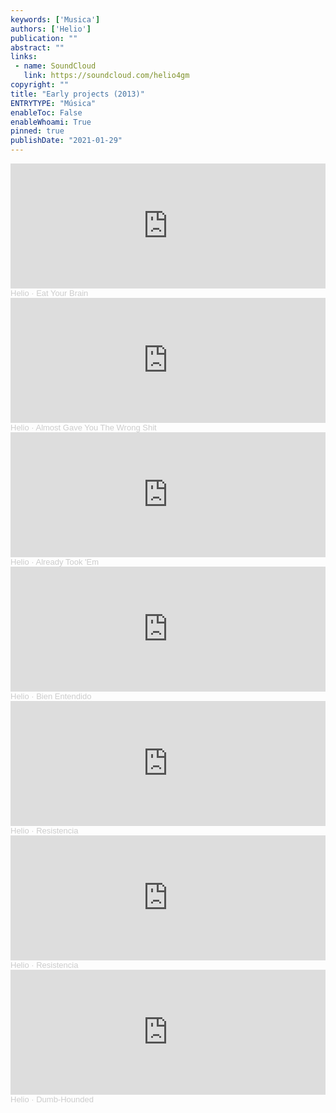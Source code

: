 ```yaml
---
keywords: ['Musica']
authors: ['Helio']
publication: ""
abstract: ""
links:
 - name: SoundCloud
   link: https://soundcloud.com/helio4gm
copyright: ""
title: "Early projects (2013)"
ENTRYTYPE: "Música"
enableToc: False
enableWhoami: True
pinned: true
publishDate: "2021-01-29"
---
```



<iframe width="100%" height="200" scrolling="no" frameborder="no" allow="autoplay" src="https://w.soundcloud.com/player/?url=https%3A//api.soundcloud.com/tracks/119409864&color=%23ff5500&auto_play=false&hide_related=false&show_comments=true&show_user=true&show_reposts=false&show_teaser=true&visual=true"></iframe><div style="font-size: 13px; color: #cccccc;line-break: anywhere;word-break: normal;overflow: hidden;white-space: nowrap;text-overflow: ellipsis; font-family: Interstate,Lucida Grande,Lucida Sans Unicode,Lucida Sans,Garuda,Verdana,Tahoma,sans-serif;font-weight: 100;"><a href="https://soundcloud.com/helio4gm" title="Helio" target="_blank" style="color: #cccccc; text-decoration: none;">Helio</a> · <a href="https://soundcloud.com/helio4gm/eat-your-brain" title="Eat Your Brain" target="_blank" style="color: #cccccc; text-decoration: none;">Eat Your Brain</a></div>


<iframe width="100%" height="200" scrolling="no" frameborder="no" allow="autoplay" src="https://w.soundcloud.com/player/?url=https%3A//api.soundcloud.com/tracks/119411396&color=%23ff5500&auto_play=false&hide_related=false&show_comments=true&show_user=true&show_reposts=false&show_teaser=true&visual=true"></iframe><div style="font-size: 13px; color: #cccccc;line-break: anywhere;word-break: normal;overflow: hidden;white-space: nowrap;text-overflow: ellipsis; font-family: Interstate,Lucida Grande,Lucida Sans Unicode,Lucida Sans,Garuda,Verdana,Tahoma,sans-serif;font-weight: 100;"><a href="https://soundcloud.com/helio4gm" title="Helio" target="_blank" style="color: #cccccc; text-decoration: none;">Helio</a> · <a href="https://soundcloud.com/helio4gm/almost-gave-you-the-wrong-shit" title="Almost Gave You The Wrong Shit" target="_blank" style="color: #cccccc; text-decoration: none;">Almost Gave You The Wrong Shit</a></div>

<iframe width="100%" height="200" scrolling="no" frameborder="no" allow="autoplay" src="https://w.soundcloud.com/player/?url=https%3A//api.soundcloud.com/tracks/119411698&color=%23ff5500&auto_play=false&hide_related=false&show_comments=true&show_user=true&show_reposts=false&show_teaser=true&visual=true"></iframe><div style="font-size: 13px; color: #cccccc;line-break: anywhere;word-break: normal;overflow: hidden;white-space: nowrap;text-overflow: ellipsis; font-family: Interstate,Lucida Grande,Lucida Sans Unicode,Lucida Sans,Garuda,Verdana,Tahoma,sans-serif;font-weight: 100;"><a href="https://soundcloud.com/helio4gm" title="Helio" target="_blank" style="color: #cccccc; text-decoration: none;">Helio</a> · <a href="https://soundcloud.com/helio4gm/already-took-em" title="Already Took &#x27;Em" target="_blank" style="color: #cccccc; text-decoration: none;">Already Took &#x27;Em</a></div>

<iframe width="100%" height="200" scrolling="no" frameborder="no" allow="autoplay" src="https://w.soundcloud.com/player/?url=https%3A//api.soundcloud.com/tracks/119412901&color=%23ff5500&auto_play=false&hide_related=false&show_comments=true&show_user=true&show_reposts=false&show_teaser=true&visual=true"></iframe><div style="font-size: 13px; color: #cccccc;line-break: anywhere;word-break: normal;overflow: hidden;white-space: nowrap;text-overflow: ellipsis; font-family: Interstate,Lucida Grande,Lucida Sans Unicode,Lucida Sans,Garuda,Verdana,Tahoma,sans-serif;font-weight: 100;"><a href="https://soundcloud.com/helio4gm" title="Helio" target="_blank" style="color: #cccccc; text-decoration: none;">Helio</a> · <a href="https://soundcloud.com/helio4gm/bien-entendido" title="Bien Entendido" target="_blank" style="color: #cccccc; text-decoration: none;">Bien Entendido</a></div>

<iframe width="100%" height="200" scrolling="no" frameborder="no" allow="autoplay" src="https://w.soundcloud.com/player/?url=https%3A//api.soundcloud.com/tracks/119414122&color=%23ff5500&auto_play=false&hide_related=false&show_comments=true&show_user=true&show_reposts=false&show_teaser=true&visual=true"></iframe><div style="font-size: 13px; color: #cccccc;line-break: anywhere;word-break: normal;overflow: hidden;white-space: nowrap;text-overflow: ellipsis; font-family: Interstate,Lucida Grande,Lucida Sans Unicode,Lucida Sans,Garuda,Verdana,Tahoma,sans-serif;font-weight: 100;"><a href="https://soundcloud.com/helio4gm" title="Helio" target="_blank" style="color: #cccccc; text-decoration: none;">Helio</a> · <a href="https://soundcloud.com/helio4gm/resistencia" title="Resistencia" target="_blank" style="color: #cccccc; text-decoration: none;">Resistencia</a></div>

<iframe width="100%" height="200" scrolling="no" frameborder="no" allow="autoplay" src="https://w.soundcloud.com/player/?url=https%3A//api.soundcloud.com/tracks/119414122&color=%23ff5500&auto_play=false&hide_related=false&show_comments=true&show_user=true&show_reposts=false&show_teaser=true&visual=true"></iframe><div style="font-size: 13px; color: #cccccc;line-break: anywhere;word-break: normal;overflow: hidden;white-space: nowrap;text-overflow: ellipsis; font-family: Interstate,Lucida Grande,Lucida Sans Unicode,Lucida Sans,Garuda,Verdana,Tahoma,sans-serif;font-weight: 100;"><a href="https://soundcloud.com/helio4gm" title="Helio" target="_blank" style="color: #cccccc; text-decoration: none;">Helio</a> · <a href="https://soundcloud.com/helio4gm/resistencia" title="Resistencia" target="_blank" style="color: #cccccc; text-decoration: none;">Resistencia</a></div>


<iframe width="100%" height="200" scrolling="no" frameborder="no" allow="autoplay" src="https://w.soundcloud.com/player/?url=https%3A//api.soundcloud.com/tracks/119415501&color=%23ff5500&auto_play=false&hide_related=false&show_comments=true&show_user=true&show_reposts=false&show_teaser=true&visual=true"></iframe><div style="font-size: 13px; color: #cccccc;line-break: anywhere;word-break: normal;overflow: hidden;white-space: nowrap;text-overflow: ellipsis; font-family: Interstate,Lucida Grande,Lucida Sans Unicode,Lucida Sans,Garuda,Verdana,Tahoma,sans-serif;font-weight: 100;"><a href="https://soundcloud.com/helio4gm" title="Helio" target="_blank" style="color: #cccccc; text-decoration: none;">Helio</a> · <a href="https://soundcloud.com/helio4gm/dumb-hounded" title="Dumb-Hounded" target="_blank" style="color: #cccccc; text-decoration: none;">Dumb-Hounded</a></div>